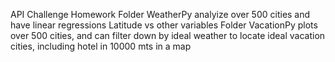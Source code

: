 API Challenge Homework
Folder WeatherPy analyize over 500 cities and have linear regressions Latitude vs other variables
Folder VacationPy plots over 500 cities, and can filter down by ideal weather to locate ideal vacation cities, including hotel in 10000 mts in a map
